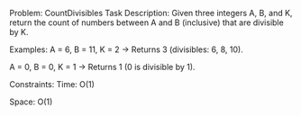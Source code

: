 Problem: CountDivisibles
Task Description:
Given three integers A, B, and K, return the count of numbers between A and B (inclusive) that are divisible by K.

Examples:
A = 6, B = 11, K = 2 → Returns 3 (divisibles: 6, 8, 10).

A = 0, B = 0, K = 1 → Returns 1 (0 is divisible by 1).

Constraints:
Time: O(1)

Space: O(1)